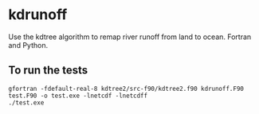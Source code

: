 # kdrunoff

Use the kdtree algorithm to remap river runoff from land to ocean. Fortran and Python. 

## To run the tests

```
gfortran -fdefault-real-8 kdtree2/src-f90/kdtree2.f90 kdrunoff.F90 test.F90 -o test.exe -lnetcdf -lnetcdff
./test.exe
```
